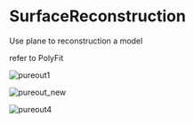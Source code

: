 # SurfaceReconstruction
Use plane to reconstruction a model

refer to PolyFit

![pureout1](C:\Users\38623\Documents\GitHub\SurfaceReconstruction\Pic\pureout1.png)

![pureout_new](C:\Users\38623\Documents\GitHub\SurfaceReconstruction\Pic\pureout_new.png)



![pureout4](C:\Users\38623\Documents\GitHub\SurfaceReconstruction\Pic\pureout4.png)